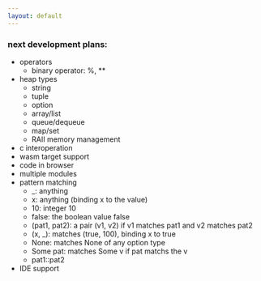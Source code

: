 ```yaml
---
layout: default
---
```


### next development plans:
- operators
  - binary operator: \%, **
- heap types
  - string
  - tuple
  - option
  - array/list
  - queue/dequeue
  - map/set
  - RAII memory management
- c interoperation
- wasm target support
- code in browser
- multiple modules
- pattern matching
  - _: anything
  - x: anything (binding x to the value)
  - 10: integer 10 
  - false: the boolean value false
  - (pat1, pat2): a pair (v1, v2) if v1 matches pat1 and v2 matches pat2
  - (x, _): matches (true, 100), binding x to true
  - None: matches None of any option type
  - Some pat: matches Some v if pat matchs the v
  - pat1::pat2
- IDE support
